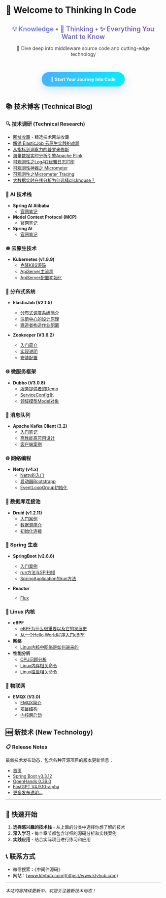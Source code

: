 # 🚀 Welcome to Thinking In Code

<div style="text-align: center; margin: 2rem 0;">
  <div style="font-size: 1.5em; background: linear-gradient(135deg, #667eea 0%, #764ba2 100%); -webkit-background-clip: text; -webkit-text-fill-color: transparent; background-clip: text; font-weight: 600;">
    💡 Knowledge • 🧠 Thinking • ✨ Everything You Want to Know
  </div>
  <div style="margin-top: 1rem; font-size: 1.1em; opacity: 0.8;">
    🌟 Dive deep into middleware source code and cutting-edge technology
  </div>
</div>

<div style="text-align: center; margin: 3rem 0;">
  <div style="display: inline-block; padding: 15px 30px; background: linear-gradient(135deg, #4facfe 0%, #00f2fe 100%); border-radius: 50px; color: white; font-weight: bold; box-shadow: 0 10px 30px rgba(79, 172, 254, 0.3); animation: pulse 2s infinite;">
    🎯 Start Your Journey Into Code
  </div>
</div>

## 📚 技术博客 (Technical Blog)

### 🔍 技术调研 (Technical Research)
- [网址收藏](zh/chapter_post/site.md) - 精选技术网站收藏
- [解锁 ElasticJob 云原生实践的难题](zh/chapter_post/elasticjob_cloud.md)
- [从指标到洞察力的普罗米修斯](zh/chapter_post/prometheus.md)
- [海量数据实时分析引擎Apache Flink](zh/chapter_post/flink.md)
- [可观测性之Log4j2优雅日志打印](zh/chapter_post/log4j2.md)
- [可观测性神器之 Micrometer](zh/chapter_post/micrometer.md)
- [可观测性之Micrometer Tracing](zh/chapter_post/micrometer_tracing.md)
- [大数据实时在线分析为何选择clickhouse？](zh/chapter_post/clickhouse.md)

### 🤖 AI 技术栈
- **Spring AI Alibaba**
  - [官网笔记](zh/chapter_spring_ai_alibaba/1-official-website.md)
- **Model Context Protocol (MCP)**
  - [官网笔记](zh/chapter_modelcontextprotocol/1-official-website.md)
- **Spring AI**
  - [官网笔记](zh/chapter_spring_ai/1-official-website.md)

### ☸️ 云原生技术
- **Kubernetes (v1.9.9)**
  - [克隆K8S源码](zh/chapter_kubernetes/1-index.md)
  - [ApiServer主流程](zh/chapter_kubernetes/2-apiserver.md)
  - [ApiServer配置初始化](zh/chapter_kubernetes/3-apiserver-server-run-options.md)

### 🔧 分布式系统
- **ElasticJob (V2.1.5)**
  - [分布式调度系统简介](zh/chapter_elasticjob/1-introduce.md)
  - [注册中心的设计原理](zh/chapter_elasticjob/2-reg.md)
  - [建造者构造作业配置](zh/chapter_elasticjob/3-job-config.md)

- **Zookeeper (V3.6.2)**
  - [入门简介](zh/chapter_zookeeper/1-introduce.md)
  - [实现说明](zh/chapter_zookeeper/2-implement.md)
  - [安装配置](zh/chapter_zookeeper/3-install.md)

### 🌐 微服务框架
- **Dubbo (V3.0.8)**
  - [服务提供者的Demo](zh/chapter_dubbo/1-learn-from-a-demo.md)
  - [ServiceConfig化](zh/chapter_dubbo/2-serviceconfig-config.md)
  - [领域模型Model对象](zh/chapter_dubbo/3-model-init.md)

### 📨 消息队列
- **Apache Kafka Client (3.2)**
  - [入门笔记](zh/chapter_kafka/1-introduce.md)
  - [高性能高可用设计](zh/chapter_kafka/2-high-performence.md)
  - [客户端案例](zh/chapter_kafka/3-client-sample.md)

### 🌐 网络编程
- **Netty (v4.x)**
  - [Netty的入门](zh/chapter_netty/1-sample.md)
  - [启动器Bootstrapp](zh/chapter_netty/2-bootstrap.md)
  - [EventLoopGroup初始化](zh/chapter_netty/3-event-loop-group-init.md)

### 💾 数据库连接池
- **Druid (v1.2.11)**
  - [入门案例](zh/chapter_druid/1-sample.md)
  - [数据源简介](zh/chapter_druid/2-datasource.md)
  - [初始化连接](zh/chapter_druid/3-before-connection.md)

### 🍃 Spring 生态
- **SpringBoot (v2.6.6)**
  - [入门案例](zh/chapter_springboot/1-sample.md)
  - [run方法与SPI扫描](zh/chapter_springboot/2-spi.md)
  - [SpringApplication的run方法](zh/chapter_springboot/3-run.md)

- **Reactor**
  - [Flux](zh/chaptor_reactor/Flux.md)

### 🐧 Linux 内核
- **eBPF**
  - [eBPF为什么很重要以及它的发展史](zh/chapter_linux/ebpf/1-ebpf.md)
  - [从一个Hello World程序入门eBPF](zh/chapter_linux/ebpf/ebpf_hello.md)
- **网络**
  - [Linux内核中网络是如何进来的](zh/chapter_linux/net/net_in.md)
- **性能分析**
  - [CPU问题分析](zh/chapter_linux/problem/cpu.md)
  - [Linux内存相关命令](zh/chapter_linux/problem/memory.md)
  - [Linux磁盘相关命令](zh/chapter_linux/problem/disk.md)

### 📡 物联网
- **EMQX (V3.0)**
  - [EMQX简介](zh/chapter_emqx/1-introduce.md)
  - [项目结构](zh/chapter_emqx/2-code-struct.md)
  - [内核层启动](zh/chapter_emqx/3-kernel.md)

## 🆕 新技术 (New Technology)

### 📋 Release Notes
最新技术发布动态，包含各种开源项目的版本更新信息：

- [首页](zh/release_note/index.md)
- [Spring Boot v3.3.12](zh/release_note/Spring-Boot_v3.3.12.md)
- [OpenHands 0.39.0](zh/release_note/OpenHands_0.39.0%20-%202025-05-20.md)
- [FastGPT V4.9.10-alpha](zh/release_note/FastGPT_V4.9.10-alpha.md)
- [更多发布说明...](zh/release_note/index.md)

---

## 🚀 快速开始

1. **选择感兴趣的技术栈** - 从上面的分类中选择你想了解的技术
2. **深入学习** - 每个章节都包含详细的源码分析和实践案例
3. **实践应用** - 结合实际项目进行练习和应用

## 📞 联系方式

- 微信搜索：《中间件源码》
- 网站：[www.ktyhub.com](https://www.ktyhub.com)

---

*本站内容持续更新中，欢迎关注最新技术动态！*